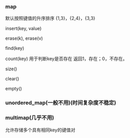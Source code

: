### map

默认按照键值的升序排序
{1,3}，{2,4}，{3,3}

insert(key, value)

erase(k),  erase(v)

find(key)

count(key)  用于判断key是否存在   返回1，存在；0，不存在。

size()

clear()

empty()





### unordered_map(一般不用)(时间复杂度不稳定)





### multimap(几乎不用)

允许存储多个具有相同key的键值对